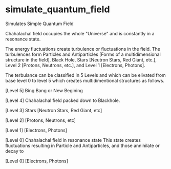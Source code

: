 # simulate_quantum_field
Simulates Simple Quantum Field

Chahalachal field occupies the whole "Universe" and is constantly in a resonance state.


The energy fluctuations create turbulence or fluctuations in the field. The turbulences form Particles and Antiparticles [Forms of a multidimensional structure in the field], Black Hole, Stars [Neutron Stars, Red Giant, etc.], Level 2 [Protons, Neutrons, etc.], and Level 1 [Electrons, Photons].

The terbulance can be classified in 5 Levels and which can be elivated from base level 0 to level 5 which creates multidimentional structures as follows.


[Level 5] Bing Bang or New Begining

[Level 4] Chahalachal field packed down to Blackhole.

[Level 3] Stars [Neutron Stars, Red Giant, etc] 

[Level 2] [Protons, Neutrons, etc] 

[Level 1] [Electrons, Photons]

[Level 0] Chahalachal field in resonance state 
This state creates fluctuations resulting in Particle and Antiparticles, and those annihilate or decay to


[Level 0] [Electrons, Photons]

